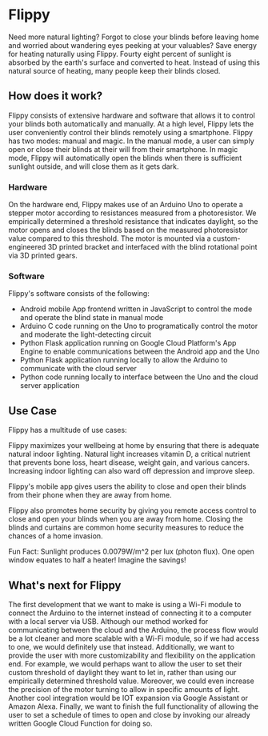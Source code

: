 # Flippy
Need more natural lighting? Forgot to close your blinds before leaving home and worried about wandering eyes peeking at your valuables? Save energy for heating naturally using Flippy. Fourty eight percent of sunlight is absorbed by the earth's surface and converted to heat. Instead of using this natural source of heating, many people keep their blinds closed.

## How does it work?
Flippy consists of extensive hardware and software that allows it to control your blinds both automatically and manually. At a high level, Flippy lets the user conveniently control their blinds remotely using a smartphone. Flippy has two modes: manual and magic. In the manual mode, a user can simply open or close their blinds at their will from their smartphone. In magic mode, Flippy will automatically open the blinds when there is sufficient sunlight outside, and will close them as it gets dark.

### Hardware
On the hardware end, Flippy makes use of an Arduino Uno to operate a stepper motor according to resistances measured from a photoresistor. We empirically determined a threshold resistance that indicates daylight, so the motor opens and closes the blinds based on the measured photoresistor value compared to this threshold. The motor is mounted via a custom-engineered 3D printed bracket and interfaced with the blind rotational point via 3D printed gears.

### Software
Flippy's software consists of the following:
- Android mobile App frontend written in JavaScript to control the mode and operate the blind state in manual mode
- Arduino C code running on the Uno to programatically control the motor and moderate the light-detecting circuit
- Python Flask application running on Google Cloud Platform's App Engine to enable communications between the Android app and the Uno
- Python Flask application running locally to allow the Arduino to communicate with the cloud server
- Python code running locally to interface between the Uno and the cloud server application


## Use Case
Flippy has a multitude of use cases:

Flippy maximizes your wellbeing at home by ensuring that there is adequate natural indoor lighting. Natural light increases vitamin D, a critical nutrient that prevents bone loss, heart disease, weight gain, and various cancers. Increasing indoor lighting can also ward off depression and improve sleep.

Flippy's mobile app gives users the ability to close and open their blinds from their phone when they are away from home.

Flippy also promotes home security by giving you remote access control to close and open your blinds when you are away from home. Closing the blinds and curtains are common home security measures to reduce the chances of a home invasion. 

Fun Fact: Sunlight produces 0.0079W/m^2 per lux (photon flux). One open window equates to half a heater! Imagine the savings!

 
## What's next for Flippy
The first development that we want to make is using a Wi-Fi module to connect the Arduino to the internet instead of connecting it to a computer with a local server via USB. Although our method worked for communicating between the cloud and the Arduino, the process flow would be a lot cleaner and more scalable with a Wi-Fi module, so if we had access to one, we would definitely use that instead. Additionally, we want to provide the user with more customizability and flexibility on the application end. For example, we would perhaps want to allow the user to set their custom threshold of daylight they want to let in, rather than using our empirically determined threshold value. Moreover, we could even increase the precision of the motor turning to allow in specific amounts of light. Another cool integration would be IOT expansion via Google Assistant or Amazon Alexa. Finally, we want to finish the full functionality of allowing the user to set a schedule of times to open and close by invoking our already written Google Cloud Function for doing so.


